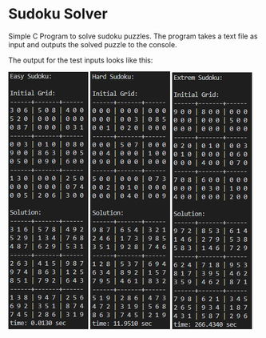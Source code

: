 # Sudoku Solver

Simple C Program to solve sudoku puzzles. The program takes a text file as input and outputs the solved puzzle to the console.

The output for the test inputs looks like this:

![](output1.png)
![](output2.png)
![](output3.png)